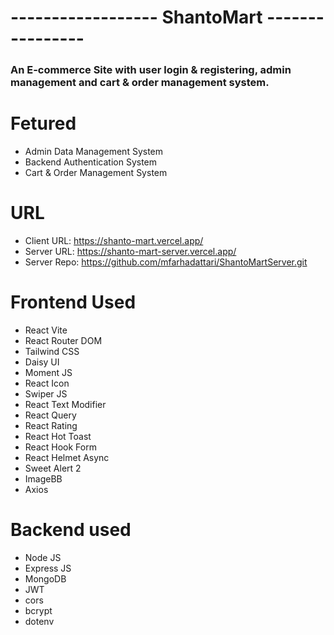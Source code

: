 # ------------------ ShantoMart ----------------
### An E-commerce Site with user login & registering, admin management and cart & order management system.

# Fetured
* Admin Data Management System
* Backend Authentication System
* Cart & Order Management System

# URL
* Client URL: https://shanto-mart.vercel.app/
* Server URL: https://shanto-mart-server.vercel.app/
* Server Repo: https://github.com/mfarhadattari/ShantoMartServer.git
  
# Frontend Used
* React Vite
* React Router DOM
* Tailwind CSS
* Daisy UI
* Moment JS
* React Icon
* Swiper JS
* React Text Modifier
* React Query
* React Rating
* React Hot Toast
* React Hook Form
* React Helmet Async
* Sweet Alert 2
* ImageBB
* Axios


# Backend used
* Node JS
* Express JS
* MongoDB
* JWT
* cors
* bcrypt
* dotenv
